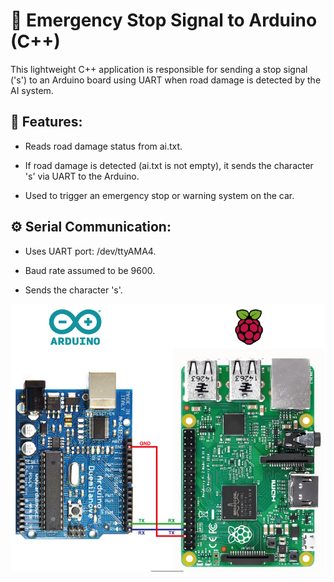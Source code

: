 # 🛑 Emergency Stop Signal to Arduino (C++)
This lightweight C++ application is responsible for sending a stop signal ('s') to an Arduino board using UART when road damage is detected by the AI system.

## 🔧 Features:
- Reads road damage status from ai.txt.

- If road damage is detected (ai.txt is not empty), it sends the character 's' via UART to the Arduino.

- Used to trigger an emergency stop or warning system on the car.

## ⚙️ Serial Communication:
- Uses UART port: /dev/ttyAMA4.

- Baud rate assumed to be 9600.

- Sends the character 's'.

![alt text](image.png)